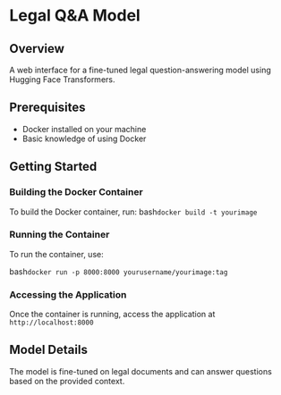 # Legal Q&A Model

## Overview
A web interface for a fine-tuned legal question-answering model using Hugging Face Transformers.

## Prerequisites
- Docker installed on your machine
- Basic knowledge of using Docker

## Getting Started

### Building the Docker Container
To build the Docker container, run:
bash```docker build -t yourimage ```

### Running the Container

To run the container, use:

bash```docker run -p 8000:8000 yourusername/yourimage:tag```

### Accessing the Application
Once the container is running, access the application at `http://localhost:8000`

## Model Details
The model is fine-tuned on legal documents and can answer questions based on the provided context.
